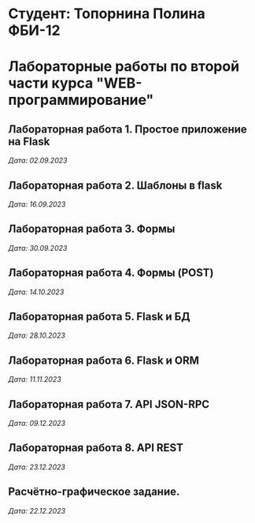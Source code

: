 # Студент: Топорнина Полина ФБИ-12

# Лабораторные работы по второй части курса "WEB-программирование"

## Лабораторная работа 1. Простое приложение на Flask

*Дата: 02.09.2023*

## Лабораторная работа 2. Шаблоны в flask

*Дата: 16.09.2023*

## Лабораторная работа 3. Формы

*Дата: 30.09.2023*

## Лабораторная работа 4. Формы (POST)

*Дата: 14.10.2023*

## Лабораторная работа 5. Flask и БД

*Дата: 28.10.2023*

## Лабораторная работа 6. Flask и ORM

*Дата: 11.11.2023*

## Лабораторная работа 7. API JSON-RPC

*Дата: 09.12.2023*

## Лабораторная работа 8. API REST

*Дата: 23.12.2023*

## Расчётно-графическое задание.

*Дата: 22.12.2023*
